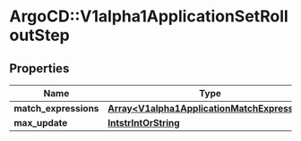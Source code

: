 # ArgoCD::V1alpha1ApplicationSetRolloutStep

## Properties
Name | Type | Description | Notes
------------ | ------------- | ------------- | -------------
**match_expressions** | [**Array&lt;V1alpha1ApplicationMatchExpression&gt;**](V1alpha1ApplicationMatchExpression.md) |  | [optional] 
**max_update** | [**IntstrIntOrString**](IntstrIntOrString.md) |  | [optional] 


